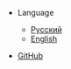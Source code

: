 <!-- _navbar.md -->

* Language

  * [Русский](/README.md)
  * [English](/README_EN.md)

* [GitHub](https://github.com/fastfoxy)